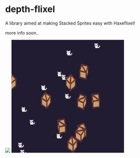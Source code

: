 # depth-flixel

A library aimed at making Stacked Sprites easy with Haxeflixel!

more info soon..

![](gif2.gif)
![](gif1.gif)
